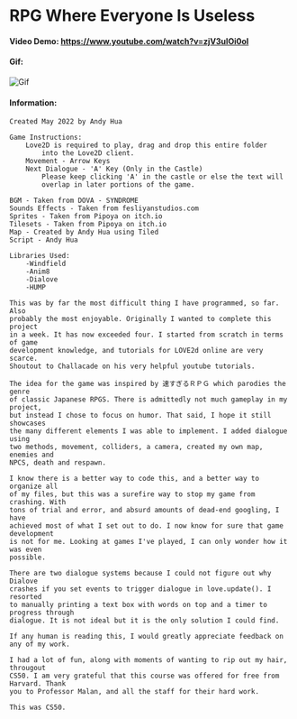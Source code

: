 # RPG Where Everyone Is Useless

#### Video Demo: https://www.youtube.com/watch?v=zjV3ulOi0oI

#### Gif:
![Gif](https://github.com/ahua1994/CS50X-Final-Project---Andy-Hua/blob/master/CS50-Final-Project-2022.gif)

#### Information:

    Created May 2022 by Andy Hua

    Game Instructions:
        Love2D is required to play, drag and drop this entire folder
            into the Love2D client.
        Movement - Arrow Keys
        Next Dialogue - 'A' Key (Only in the Castle)
            Please keep clicking 'A' in the castle or else the text will 
            overlap in later portions of the game.

    BGM - Taken from DOVA - SYNDROME
    Sounds Effects - Taken from fesliyanstudios.com
    Sprites - Taken from Pipoya on itch.io
    Tilesets - Taken from Pipoya on itch.io
    Map - Created by Andy Hua using Tiled
    Script - Andy Hua

    Libraries Used:
        -Windfield
        -Anim8
        -Dialove
        -HUMP

    This was by far the most difficult thing I have programmed, so far. Also 
    probably the most enjoyable. Originally I wanted to complete this project 
    in a week. It has now exceeded four. I started from scratch in terms of game 
    development knowledge, and tutorials for LOVE2d online are very scarce. 
    Shoutout to Challacade on his very helpful youtube tutorials.

    The idea for the game was inspired by 速すぎるＲＰＧ which parodies the genre 
    of classic Japanese RPGS. There is admittedly not much gameplay in my project, 
    but instead I chose to focus on humor. That said, I hope it still showcases 
    the many different elements I was able to implement. I added dialogue using 
    two methods, movement, colliders, a camera, created my own map, enemies and 
    NPCS, death and respawn.

    I know there is a better way to code this, and a better way to organize all 
    of my files, but this was a surefire way to stop my game from crashing. With
    tons of trial and error, and absurd amounts of dead-end googling, I have 
    achieved most of what I set out to do. I now know for sure that game development 
    is not for me. Looking at games I've played, I can only wonder how it was even 
    possible.

    There are two dialogue systems because I could not figure out why Dialove 
    crashes if you set events to trigger dialogue in love.update(). I resorted 
    to manually printing a text box with words on top and a timer to progress through 
    dialogue. It is not ideal but it is the only solution I could find.

    If any human is reading this, I would greatly appreciate feedback on any of my work.

    I had a lot of fun, along with moments of wanting to rip out my hair, througout 
    CS50. I am very grateful that this course was offered for free from Harvard. Thank 
    you to Professor Malan, and all the staff for their hard work.

    This was CS50.
